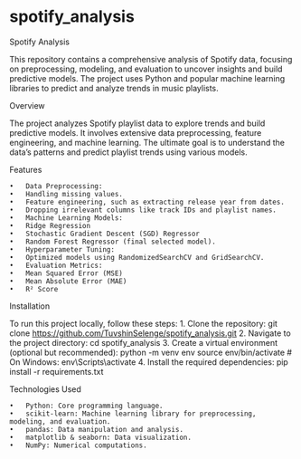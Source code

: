 # spotify_analysis

Spotify Analysis

This repository contains a comprehensive analysis of Spotify data, focusing on preprocessing, modeling, and evaluation to uncover insights and build predictive models. The project uses Python and popular machine learning libraries to predict and analyze trends in music playlists.

Overview

The project analyzes Spotify playlist data to explore trends and build predictive models. It involves extensive data preprocessing, feature engineering, and machine learning. The ultimate goal is to understand the data’s patterns and predict playlist trends using various models.

Features

	•	Data Preprocessing:
	•	Handling missing values.
	•	Feature engineering, such as extracting release year from dates.
	•	Dropping irrelevant columns like track IDs and playlist names.
	•	Machine Learning Models:
	•	Ridge Regression
	•	Stochastic Gradient Descent (SGD) Regressor
	•	Random Forest Regressor (final selected model).
	•	Hyperparameter Tuning:
	•	Optimized models using RandomizedSearchCV and GridSearchCV.
	•	Evaluation Metrics:
	•	Mean Squared Error (MSE)
	•	Mean Absolute Error (MAE)
	•	R² Score

Installation

To run this project locally, follow these steps:
	1. Clone the repository: git clone https://github.com/TuvshinSelenge/spotify_analysis.git
  2. Navigate to the project directory: cd spotify_analysis
  3. Create a virtual environment (optional but recommended): python -m venv env
source env/bin/activate   # On Windows: env\Scripts\activate
  4. Install the required dependencies: pip install -r requirements.txt

Technologies Used

	•	Python: Core programming language.
	•	scikit-learn: Machine learning library for preprocessing, modeling, and evaluation.
	•	pandas: Data manipulation and analysis.
	•	matplotlib & seaborn: Data visualization.
	•	NumPy: Numerical computations.
